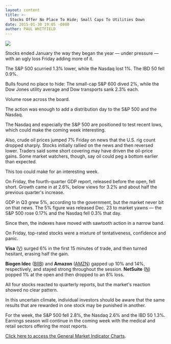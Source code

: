 ```yaml
---
layout: content
title: >-
  Stocks Offer No Place To Hide; Small Caps To Utilities Down
date: 2015-01-30 19:05 -0800
author: PAUL WHITFIELD
---
```






![](https://www.investors.com/wp-content/uploads/ibd-migrated-images/MPv_150202_635582296931808855.png)









  

Stocks ended January the way they began the year — under pressure — with an ugly loss Friday adding more of it.

  

The S&P 500 scurried 1.3% lower, while the Nasdaq lost 1%. The IBD 50 fell 0.9%.

  

Bulls found no place to hide: The small-cap S&P 600 dived 2%, while the Dow Jones utility average and Dow transports sank 2.3% each.

  

Volume rose across the board.

  

The action was enough to add a distribution day to the S&P 500 and the Nasdaq.

  

The Nasdaq and especially the S&P 500 are positioned to test recent lows, which could make the coming week interesting.

  

Also, crude oil prices jumped 7% Friday on news that the U.S. rig count dropped sharply. Stocks initially rallied on the news and then reversed lower. Traders said some short covering may have driven the oil-price gains. Some market watchers, though, say oil could peg a bottom earlier than expected.

  

This too could make for an interesting week.

  

On Friday, the fourth-quarter GDP report, released before the open, fell short. Growth came in at 2.6%, below views for 3.2% and about half the previous quarter's increase.

  

GDP in Q3 grew 5%, according to the government, but the market never bit on that news. The 5% figure was released Dec. 23 to market yawns — the S&P 500 rose 0.17% and the Nasdaq fell 0.3% that day.

  

Since then, the indexes have moved with sawtooth action in a narrow band.

  

On Friday, top-rated stocks were a mixture of tentativeness, confidence and panic.

  

**Visa** ([V](https://research.investors.com/quote.aspx?symbol=V)) surged 6% in the first 15 minutes of trade, and then turned hesitant, erasing half the gain.

  

**Biogen Idec** ([BIIB](https://research.investors.com/quote.aspx?symbol=BIIB)) and **Amazon** ([AMZN](https://research.investors.com/quote.aspx?symbol=AMZN)) gapped up 10% and 14%, respectively, and stayed strong throughout the session. **NetSuite** ([N](https://research.investors.com/quote.aspx?symbol=N)) popped 1% at the open and then dropped to an 8% loss.

  

All four stocks reacted to quarterly reports, but the market's reaction showed no clear pattern.

  

In this uncertain climate, individual investors should be aware that the same results that are rewarded in one stock may be punished in another.

  

For the week, the S&P 500 fell 2.8%, the Nasdaq 2.6% and the IBD 50 1.3%. Earnings season will continue in the coming week with the medical and retail sectors offering the most reports.

  

[Click here to access the General Market Indicator Charts](https://www.investors.com/pdf/GMI_020215.pdf).




